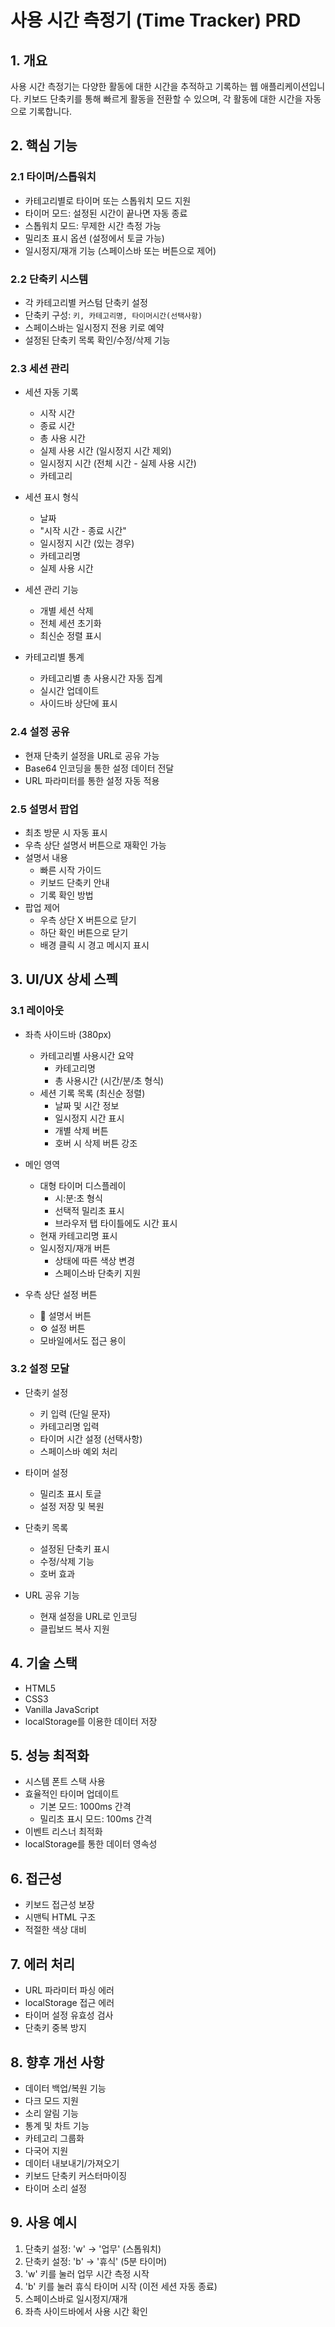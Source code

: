 # 사용 시간 측정기 (Time Tracker) PRD

## 1. 개요

사용 시간 측정기는 다양한 활동에 대한 시간을 추적하고 기록하는 웹 애플리케이션입니다. 키보드 단축키를 통해 빠르게 활동을 전환할 수 있으며, 각 활동에 대한 시간을 자동으로 기록합니다.

## 2. 핵심 기능

### 2.1 타이머/스톱워치

- 카테고리별로 타이머 또는 스톱워치 모드 지원
- 타이머 모드: 설정된 시간이 끝나면 자동 종료
- 스톱워치 모드: 무제한 시간 측정 가능
- 밀리초 표시 옵션 (설정에서 토글 가능)
- 일시정지/재개 기능 (스페이스바 또는 버튼으로 제어)

### 2.2 단축키 시스템

- 각 카테고리별 커스텀 단축키 설정
- 단축키 구성: `키, 카테고리명, 타이머시간(선택사항)`
- 스페이스바는 일시정지 전용 키로 예약
- 설정된 단축키 목록 확인/수정/삭제 기능

### 2.3 세션 관리

- 세션 자동 기록
  - 시작 시간
  - 종료 시간
  - 총 사용 시간
  - 실제 사용 시간 (일시정지 시간 제외)
  - 일시정지 시간 (전체 시간 - 실제 사용 시간)
  - 카테고리

- 세션 표시 형식
  - 날짜
  - "시작 시간 - 종료 시간"
  - 일시정지 시간 (있는 경우)
  - 카테고리명
  - 실제 사용 시간

- 세션 관리 기능
  - 개별 세션 삭제
  - 전체 세션 초기화
  - 최신순 정렬 표시

- 카테고리별 통계
  - 카테고리별 총 사용시간 자동 집계
  - 실시간 업데이트
  - 사이드바 상단에 표시

### 2.4 설정 공유

- 현재 단축키 설정을 URL로 공유 가능
- Base64 인코딩을 통한 설정 데이터 전달
- URL 파라미터를 통한 설정 자동 적용

### 2.5 설명서 팝업

- 최초 방문 시 자동 표시
- 우측 상단 설명서 버튼으로 재확인 가능
- 설명서 내용
  - 빠른 시작 가이드
  - 키보드 단축키 안내
  - 기록 확인 방법
- 팝업 제어
  - 우측 상단 X 버튼으로 닫기
  - 하단 확인 버튼으로 닫기
  - 배경 클릭 시 경고 메시지 표시

## 3. UI/UX 상세 스펙

### 3.1 레이아웃

- 좌측 사이드바 (380px)
  - 카테고리별 사용시간 요약
    - 카테고리명
    - 총 사용시간 (시간/분/초 형식)
  - 세션 기록 목록 (최신순 정렬)
    - 날짜 및 시간 정보
    - 일시정지 시간 표시
    - 개별 삭제 버튼
    - 호버 시 삭제 버튼 강조

- 메인 영역
  - 대형 타이머 디스플레이
    - 시:분:초 형식
    - 선택적 밀리초 표시
    - 브라우저 탭 타이틀에도 시간 표시
  - 현재 카테고리명 표시
  - 일시정지/재개 버튼
    - 상태에 따른 색상 변경
    - 스페이스바 단축키 지원

- 우측 상단 설정 버튼
  - 📓 설명서 버튼
  - ⚙️ 설정 버튼
  - 모바일에서도 접근 용이

### 3.2 설정 모달

- 단축키 설정
  - 키 입력 (단일 문자)
  - 카테고리명 입력
  - 타이머 시간 설정 (선택사항)
  - 스페이스바 예외 처리

- 타이머 설정
  - 밀리초 표시 토글
  - 설정 저장 및 복원

- 단축키 목록
  - 설정된 단축키 표시
  - 수정/삭제 기능
  - 호버 효과

- URL 공유 기능
  - 현재 설정을 URL로 인코딩
  - 클립보드 복사 지원

## 4. 기술 스택

- HTML5
- CSS3
- Vanilla JavaScript
- localStorage를 이용한 데이터 저장

## 5. 성능 최적화

- 시스템 폰트 스택 사용
- 효율적인 타이머 업데이트
  - 기본 모드: 1000ms 간격
  - 밀리초 표시 모드: 100ms 간격
- 이벤트 리스너 최적화
- localStorage를 통한 데이터 영속성

## 6. 접근성

- 키보드 접근성 보장
- 시맨틱 HTML 구조
- 적절한 색상 대비

## 7. 에러 처리

- URL 파라미터 파싱 에러
- localStorage 접근 에러
- 타이머 설정 유효성 검사
- 단축키 중복 방지

## 8. 향후 개선 사항

- 데이터 백업/복원 기능
- 다크 모드 지원
- 소리 알림 기능
- 통계 및 차트 기능
- 카테고리 그룹화
- 다국어 지원
- 데이터 내보내기/가져오기
- 키보드 단축키 커스터마이징
- 타이머 소리 설정

## 9. 사용 예시

1. 단축키 설정: 'w' → '업무' (스톱워치)
2. 단축키 설정: 'b' → '휴식' (5분 타이머)
3. 'w' 키를 눌러 업무 시간 측정 시작
4. 'b' 키를 눌러 휴식 타이머 시작 (이전 세션 자동 종료)
5. 스페이스바로 일시정지/재개
6. 좌측 사이드바에서 사용 시간 확인
